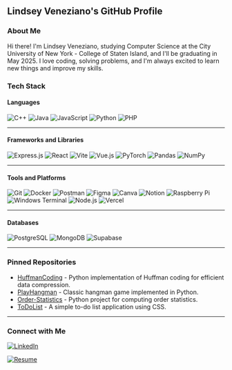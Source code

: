 ## Lindsey Veneziano's GitHub Profile

### About Me
Hi there! I'm Lindsey Veneziano, studying Computer Science at the City University of New York - College of Staten Island, and I'll be graduating in May 2025. I love coding, solving problems, and I'm always excited to learn new things and improve my skills.

### Tech Stack

#### Languages
![C++](https://img.shields.io/badge/-C++-00599C?style=flat-square&logo=c%2B%2B&logoColor=white)
![Java](https://img.shields.io/badge/-Java-007396?style=flat-square&logo=java&logoColor=white)
![JavaScript](https://img.shields.io/badge/-JavaScript-F7DF1E?style=flat-square&logo=javascript&logoColor=black)
![Python](https://img.shields.io/badge/-Python-3776AB?style=flat-square&logo=python&logoColor=white)
![PHP](https://img.shields.io/badge/-PHP-777BB4?style=flat-square&logo=php&logoColor=white)

---

#### Frameworks and Libraries
![Express.js](https://img.shields.io/badge/-Express.js-000000?style=flat-square&logo=express&logoColor=white)
![React](https://img.shields.io/badge/-React-61DAFB?style=flat-square&logo=react&logoColor=black)
![Vite](https://img.shields.io/badge/-Vite-646CFF?style=flat-square&logo=vite&logoColor=white)
![Vue.js](https://img.shields.io/badge/-Vue.js-4FC08D?style=flat-square&logo=vue.js&logoColor=white)
![PyTorch](https://img.shields.io/badge/-PyTorch-EE4C2C?style=flat-square&logo=pytorch&logoColor=white)
![Pandas](https://img.shields.io/badge/-Pandas-150458?style=flat-square&logo=pandas&logoColor=white)
![NumPy](https://img.shields.io/badge/-NumPy-013243?style=flat-square&logo=numpy&logoColor=white)

---

#### Tools and Platforms
![Git](https://img.shields.io/badge/-Git-F05032?style=flat-square&logo=git&logoColor=white)
![Docker](https://img.shields.io/badge/-Docker-2496ED?style=flat-square&logo=docker&logoColor=white)
![Postman](https://img.shields.io/badge/-Postman-FF6C37?style=flat-square&logo=postman&logoColor=white)
![Figma](https://img.shields.io/badge/-Figma-F24E1E?style=flat-square&logo=figma&logoColor=white)
![Canva](https://img.shields.io/badge/-Canva-00C4CC?style=flat-square&logo=canva&logoColor=white)
![Notion](https://img.shields.io/badge/-Notion-000000?style=flat-square&logo=notion&logoColor=white)
![Raspberry Pi](https://img.shields.io/badge/-RaspberryPi-A22846?style=flat-square&logo=raspberry-pi&logoColor=white)
![Windows Terminal](https://img.shields.io/badge/-Windows%20Terminal-4D4D4D?style=flat-square&logo=windows-terminal&logoColor=white)
![Node.js](https://img.shields.io/badge/-Node.js-339933?style=flat-square&logo=node.js&logoColor=white)
![Vercel](https://img.shields.io/badge/-Vercel-000000?style=flat-square&logo=vercel&logoColor=white)

---

#### Databases
![PostgreSQL](https://img.shields.io/badge/-PostgreSQL-336791?style=flat-square&logo=postgresql&logoColor=white)
![MongoDB](https://img.shields.io/badge/-MongoDB-47A248?style=flat-square&logo=mongodb&logoColor=white)
![Supabase](https://img.shields.io/badge/-Supabase-3ECF8E?style=flat-square&logo=supabase&logoColor=white)

---

### Pinned Repositories

- [HuffmanCoding](https://github.com/lindseyveneziano/HuffmanCoding) - Python implementation of Huffman coding for efficient data compression.
- [PlayHangman](https://github.com/lindseyveneziano/PlayHangman) - Classic hangman game implemented in Python.
- [Order-Statistics](https://github.com/lindseyveneziano/Order-Statistics) - Python project for computing order statistics.
- [ToDoList](https://github.com/lindseyveneziano/ToDoList) - A simple to-do list application using CSS.

---

### Connect with Me

[![LinkedIn](https://img.shields.io/badge/LinkedIn-0077B5?style=for-the-badge&logo=linkedin&logoColor=white)](https://www.linkedin.com/in/lindseyveneziano)

[![Resume](https://img.shields.io/badge/Resume-0077B5?style=for-the-badge&logo=resume&logoColor=white)](https://github.com/lindseyveneziano/Docs/blob/main/Resume.pdf)
